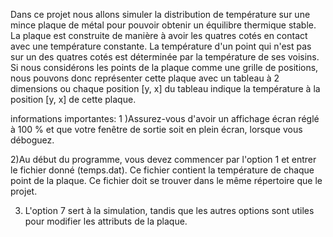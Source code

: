 Dans ce projet nous allons simuler la distribution de température sur une mince plaque de métal pour
pouvoir obtenir un équilibre thermique stable.  La plaque est construite de manière à avoir les quatres 
cotés en contact avec une température constante.  La température d'un point qui n'est pas sur un des quatres cotés 
est déterminée par la température de ses voisins.   Si nous considérons les points de la plaque comme une grille de positions, 
nous pouvons donc représenter cette plaque avec un tableau à 2 
dimensions ou chaque position [y, x] du tableau indique la température à la position [y, x] de cette plaque.

informations importantes:
1 )Assurez-vous d'avoir un affichage écran réglé à 100 % et que votre fenêtre de sortie soit en plein écran, lorsque vous déboguez.

2)Au début du programme, vous devez commencer par l'option 1 et entrer le fichier donné (temps.dat). 
Ce fichier contient la température de chaque point de la plaque.
Ce fichier doit se trouver dans le même répertoire que le projet.

3) L'option 7 sert à la simulation, tandis que les autres options sont utiles pour modifier les attributs de la plaque.

